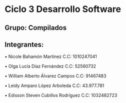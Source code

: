 # Ciclo 3 Desarrollo Software

## Grupo: Compilados

## Integrantes:
• Nicole Bahamón Martínez C.C: 1010247041

• Olga Lucía Díaz Fernández C.C: 52560732

• William Alberto Álvarez Campos C.C: 91467483

• Leidy Amparo López Arboleda C.C: 43.977.781

• Edisson Steven Cubillos Rodríguez C.C: 1032482723
